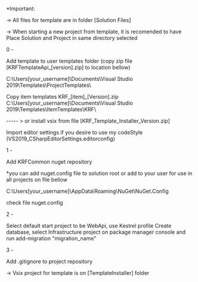 *Important:

-> All files for template are in folder [Solution Files]

-> When starting a new project from template, it is recomended to have Place Solution and Project in same directory selected

0 -

Add template to user templates folder (copy zip file [KRFTemplateApi_[version].zip] to location bellow)

C:\Users\[your_username]\Documents\Visual Studio 2019\Templates\ProjectTemplates\

Copy item templates KRF_[item]_[Version].zip
C:\Users\[your_username]\Documents\Visual Studio 2019\Templates\ItemTemplates\KRF\

----- > or install vsix from file [KRF_Template_Installer_Version.zip]

Import editor settings if you desire to use my codeStyle (VS2019_CSharpEditorSettings.editorconfig) 


1 -

Add KRFCommon nuget repository

*you can add nuget.config file to solution root or add to your user for use in all projects on file bellow

C:\Users\[your_username]\AppData\Roaming\NuGet\NuGet.Config

check file nuget.config

2 -

Select default start project to be WebApi, use Kestrel profile
Create database, select Infrastructure project on package manager console and run 
add-migration "migration_name"

3 -

Add .gitignore to project repository

-> Vsix project for template is on [TemplateInstaller] folder

